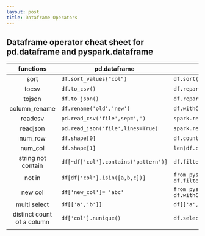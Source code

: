 ```yaml
---
layout: post
title: Dataframe Operators
---
```


## Dataframe operator cheat sheet for pd.dataframe and pyspark.dataframe

|functions  |  pd.dataframe | pyspark.dataframe  |
|:---:|---|---|
|sort  | ```df.sort_values("col")```  | ```df.sort(desc(col))```  | 
|tocsv  | ```df.to_csv()```  | ```df.repartition(1).write.csv()```  |
|tojson  | ```df.to_json()```  | ```df.repartition(1).write.json()```  |
|column_rename|```df.rename('old','new')```| ```df.withColumnRenamed('old','new')```|
|readcsv|```pd.read_csv('file',sep=',')```|```spark.read.csv('file',sep=',')```|
|readjson|```pd.read_json('file',lines=True)```|```spark.read.json('file',lines=True)```|
|num_row|```df.shape[0]```|```df.count()```|
|num_col|```df.shape[1]```|```len(df.columns)```|
|string not contain|```df[~df['col'].contains('pattern')]```|```df.filter("col not like '%pattern%'")```|
|not in |```df[df['col'].isin([a,b,c])]```|```from pyspark.sql.function import col; df.filter(~col('bar').isin(['a','b']))```|
|new col|```df['new_col']= 'abc'```|```from pyspark.sql.function import lit; df.withColumn('new_col',lit('abc'))```|
|multi select|```df[['a','b']] ```|```df[['a','b']]```|
|distinct count of a column|`df['col'].nunique()`|`df.select('col').distinct()`|
||||